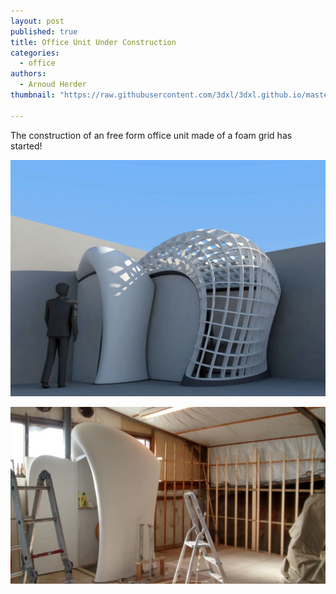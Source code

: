 ```yaml
---
layout: post
published: true
title: Office Unit Under Construction
categories:
  - office
authors:
  - Arnoud Herder
thumbnail: "https://raw.githubusercontent.com/3dxl/3dxl.github.io/master/photos/2014-06-08/02_1.midi.jpg"

---
```

The construction of an free form office unit made of a foam grid has started! 		

![](https://raw.githubusercontent.com/3dxl/3dxl.github.io/master/photos/2014-06-08/02_1.midi.jpg)


![](https://raw.githubusercontent.com/3dxl/3dxl.github.io/master/photos/2014-06-08/04_img_20140608_181504759_hdr.midi.jpg)
